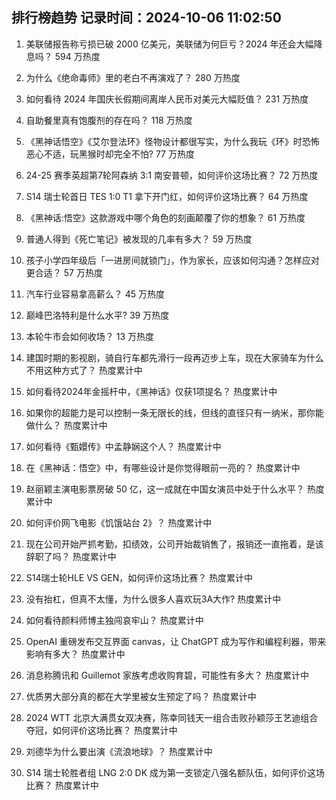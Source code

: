 
## 排行榜趋势 记录时间：2024-10-06 11:02:50
  
  1. 美联储报告称亏损已破 2000 亿美元，美联储为何巨亏？2024 年还会大幅降息吗？ 594 万热度
    
  2. 为什么《绝命毒师》里的老白不再演戏了？ 280 万热度
    
  3. 如何看待 2024 年国庆长假期间离岸人民币对美元大幅贬值？ 231 万热度
    
  4. 自助餐里真有饱腹剂的存在吗？ 118 万热度
    
  5. 《黑神话悟空》《艾尔登法环》怪物设计都很写实，为什么我玩《环》时恐怖恶心不适，玩黑猴时却完全不怕? 77 万热度
    
  6. 24-25 赛季英超第7轮阿森纳 3:1 南安普顿，如何评价这场比赛？ 72 万热度
    
  7. S14 瑞士轮首日 TES 1:0 T1 拿下开门红，如何评价这场比赛？ 64 万热度
    
  8. 《黑神话:悟空》这款游戏中哪个角色的刻画颠覆了你的想象？ 61 万热度
    
  9. 普通人得到《死亡笔记》被发现的几率有多大？ 59 万热度
    
  10. 孩子小学四年级后「一进房间就锁门」，作为家长，应该如何沟通？怎样应对更合适？ 57 万热度
    
  11. 汽车行业容易拿高薪么？ 45 万热度
    
  12. 巅峰巴洛特利是什么水平? 39 万热度
    
  13. 本轮牛市会如何收场？ 13 万热度
    
  14. 建国时期的影视剧，骑自行车都先滑行一段再迈步上车，现在大家骑车为什么不用这种方式了？ 热度累计中
    
  15. 如何看待2024年金摇杆中，《黑神话》仅获1项提名？ 热度累计中
    
  16. 如果你的超能力是可以控制一条无限长的线，但线的直径只有一纳米，那你能做什么？ 热度累计中
    
  17. 如何看待《甄嬛传》中孟静娴这个人？ 热度累计中
    
  18. 在《黑神话：悟空》中，有哪些设计是你觉得眼前一亮的？ 热度累计中
    
  19. 赵丽颖主演电影票房破 50 亿，这一成就在中国女演员中处于什么水平？ 热度累计中
    
  20. 如何评价网飞电影《饥饿站台 2》？ 热度累计中
    
  21. 现在公司开始严抓考勤，扣绩效，公司开始裁销售了，报销还一直拖着，是该辞职了吗？ 热度累计中
    
  22. S14瑞士轮HLE VS GEN，如何评价这场比赛？ 热度累计中
    
  23. 没有抬杠，但真不太懂，为什么很多人喜欢玩3A大作? 热度累计中
    
  24. 如何看待颜料师博主独闯哀牢山？ 热度累计中
    
  25. OpenAI 重磅发布交互界面 canvas，让 ChatGPT 成为写作和编程利器，带来影响有多大？ 热度累计中
    
  26. 消息称腾讯和 Guillemot 家族考虑收购育碧，可能性有多大？ 热度累计中
    
  27. 优质男大部分真的都在大学里被女生预定了吗？ 热度累计中
    
  28. 2024 WTT 北京大满贯女双决赛，陈幸同钱天一组合击败孙颖莎王艺迪组合夺冠，如何评价这场比赛？ 热度累计中
    
  29. 刘德华为什么要出演《流浪地球》？ 热度累计中
    
  30. S14 瑞士轮胜者组 LNG 2:0 DK 成为第一支锁定八强名额队伍，如何评价这场比赛？ 热度累计中
    